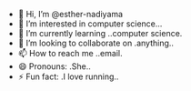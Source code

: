 - 👋 Hi, I’m @esther-nadiyama
- 👀 I’m interested in computer science...
- 🌱 I’m currently learning ..computer science.
- 💞️ I’m looking to collaborate on .anything..
- 📫 How to reach me ..email.
- 😄 Pronouns: .She..
- ⚡ Fun fact: .I love running..

<!---
esther-nadiyama/esther-nadiyama is a ✨ special ✨ repository because its `README.md` (this file) appears on your GitHub profile.
You can click the Preview link to take a look at your changes.
--->
